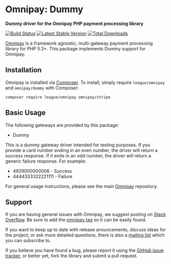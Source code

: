 # Omnipay: Dummy

**Dummy driver for the Omnipay PHP payment processing library**

[![Build Status](https://travis-ci.org/thephpleague/omnipay-dummy.png?branch=master)](https://travis-ci.org/thephpleague/omnipay-dummy)
[![Latest Stable Version](https://poser.pugx.org/omnipay/dummy/version.png)](https://packagist.org/packages/omnipay/dummy)
[![Total Downloads](https://poser.pugx.org/omnipay/dummy/d/total.png)](https://packagist.org/packages/omnipay/dummy)

[Omnipay](https://github.com/thephpleague/omnipay) is a framework agnostic, multi-gateway payment
processing library for PHP 5.3+. This package implements Dummy support for Omnipay.

## Installation

Omnipay is installed via [Composer](http://getcomposer.org/). To install, simply require `league/omnipay` and `omnipay/dummy` with Composer:

```
composer require league/omnipay omnipay/stripe
```

## Basic Usage

The following gateways are provided by this package:

* Dummy

This is a dummy gateway driver intended for testing purposes. If you provide a card number ending in an even number, the driver will return a success response. If it ends in an odd number, the driver will return a generic failure response. For example:

* 4929000000006 - Success
* 4444333322221111 - Failure

For general usage instructions, please see the main [Omnipay](https://github.com/thephpleague/omnipay)
repository.

## Support

If you are having general issues with Omnipay, we suggest posting on
[Stack Overflow](http://stackoverflow.com/). Be sure to add the
[omnipay tag](http://stackoverflow.com/questions/tagged/omnipay) so it can be easily found.

If you want to keep up to date with release anouncements, discuss ideas for the project,
or ask more detailed questions, there is also a [mailing list](https://groups.google.com/forum/#!forum/omnipay) which
you can subscribe to.

If you believe you have found a bug, please report it using the [GitHub issue tracker](https://github.com/thephpleague/omnipay-dummy/issues),
or better yet, fork the library and submit a pull request.
